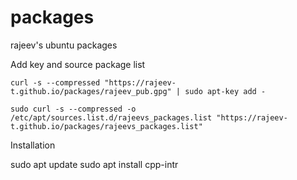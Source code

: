 # packages
rajeev's ubuntu packages

Add key and source package list

    curl -s --compressed "https://rajeev-t.github.io/packages/rajeev_pub.gpg" | sudo apt-key add -

    sudo curl -s --compressed -o /etc/apt/sources.list.d/rajeevs_packages.list "https://rajeev-t.github.io/packages/rajeevs_packages.list"

Installation

sudo apt update
sudo apt install cpp-intr